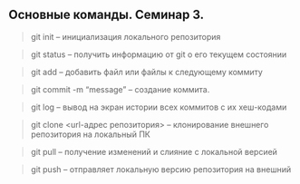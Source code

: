 ## Основные команды. Семинар 3.

>git init – инициализация локального репозитория

>git status – получить информацию от git о его текущем состоянии

>git add – добавить файл или файлы к следующему коммиту

>git commit -m “message” – создание коммита.

>git log – вывод на экран истории всех коммитов с их хеш-кодами

>git clone <url-адрес репозитория> – клонирование внешнего репозитория на  локальный ПК

>git pull – получение изменений и слияние с локальной версией

>git push – отправляет локальную версию репозитория на внешний